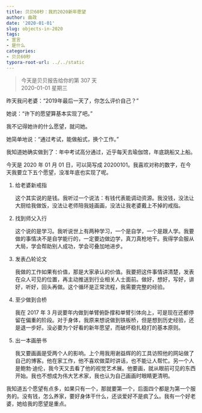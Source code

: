 ```yaml
---
title: 贝贝60秒：我的2020新年愿望
author: 曲政
date: '2020-01-01'
slug: objects-in-2020
tags:
- 宣言
- 是什么
categories:
- 贝贝60秒
typora-root-url: ../../static
---
```

> 今天是贝贝报告给你的第 307 天   
> 2020-01-01 星期三 

昨天我问老婆：“2019年最后一天了，你怎么评价自己？”

她说：“许下的愿望算基本实现了吧。”

我不记得她许的什么愿望，就问她。

她简单地说：“通过考试，能做船式，换个工作。”

我知道她确实做到了：年中考试高分通过，近乎每天去瑜伽馆，年底跳船又上船。

今天是 2020 年 01 月 01 日，可以简写成 20200101。我喜欢对称的数字，在今天我要立下五个愿望，没准年底也实现了呢。

1.  给老婆新戒指

    这个其实说的是钱。我听过一个说法：有钱代表能调动资源。我没钱，没法让大厨给我做饭，没法让老师陪我娃画画，没法让我老婆戴上不掉的戒指。

2.  找到师父入行

    这个说的是学习。我听说世上有两种学习，一个是自学，一个是跟人学。我要做的事情决不是自学能行的，一定要边做边学，真刀真枪地干。我得学会服从大局，学会帮助别人成功，学会可叠加地进步。

3.  发表凸轮论文

    我做的工作如果有价值，那是大家承认的价值。我要把这件事情讲清楚，发表在众人可见的位置，再主动推送到行业相关人士面前。做好，想好，写好，讲好，听好，回头再做。这个循环是正常流程，我需要完整的经验。

4.  至少做到合桥

    我在 2017 年 3 月说要年内做到单臂俯卧撑和单臂引体向上，可是现在还都停留在偏重的阶段。对于身体，我原来想说做到铁板桥，但是想到历史经验，还是退一步好。没必要为个好看的新年愿望，而破坏稳扎稳打的基本原则。

5.  出一本画册书

    我又要画画是受两个人的影响。上个用我用谢益辉的的工具访照他的网站做了自己的博客。他在家工作，他不喜欢做菜时讲话，也不能让人帮忙。另一个人是鲍勃·迪伦，我今天又去看了他的视觉艺术展。他要画，就从眼前可见的东西开始。我也不想成为伟大艺术家，我也认为自己画画时眼睛更清明。

我知道五个愿望有点多，如果只有一个，那就要第一个，后面四个都是为第一个服务的。没有钱，怎么养家，要好身体干什么，还谈爱好不是疯了么。我有一个好老婆，她给我的愿望是重点。



